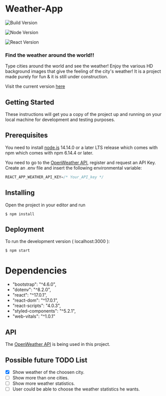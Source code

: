 # Weather-App

![Build Version](https://img.shields.io/badge/Build%20Version-v1.0alpha-red.svg?style=for-the-badge)

![Node Version](https://img.shields.io/badge/node.js-v14.14.0-339933?style=for-the-badge&logo=node.js)

![React Version](https://img.shields.io/badge/react.js-v17.0.1-61DAF8?style=for-the-badge&logo=react)

### Find the weather around the world!!

Type cities around the world and see the weather! Enjoy the various HD background images that give the feeling of the city's weather! It is a project made purely for fun & it is still under construction.

Visit the current version [here](https://thawing-caverns-80697.herokuapp.com/)

## Getting Started

These instructions will get you a copy of the project up and running on your local machine for development and testing purposes.

## Prerequisites

You need to install [node.js](https://nodejs.org/en/) 14.14.0 or a later LTS release which comes with npm which comes with npm 6.14.4 or later.

You need to go to the [OpenWeather API](https://openweathermap.org/), register and request an API Key. Create an .env file and insert the following environmental variable:

```javascript
REACT_APP_WEATHER_API_KEY=/* Your_API_key */
```

## Installing

Open the project in your editor and run

```
$ npm install
```

## Deployment

To run the development version ( localhost:3000 ):

```
$ npm start
```

# Dependencies

- "bootstrap": "^4.6.0",
- "dotenv": "^8.2.0",
- "react": "^17.0.1",
- "react-dom": "^17.0.1",
- "react-scripts": "4.0.3",
- "styled-components": "^5.2.1",
- "web-vitals": "^1.0.1"

## API

The [OpenWeather API](https://openweathermap.org/) is being used in this project.

## Possible future TODO List

- [x] Show weather of the choosen city.
- [ ] Show more than one cities.
- [ ] Show more weather statistics.
- [ ] User could be able to choose the weather statistics he wants.
